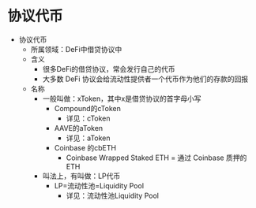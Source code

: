 # 协议代币

* 协议代币 
  * 所属领域：DeFi中借贷协议中 
  * 含义 
    * 很多DeFi的借贷协议，常会发行自己的代币 
    * 大多数 DeFi 协议会给流动性提供者一个代币作为他们的存款的回报 
  * 名称 
    * 一般叫做：xToken，其中x是借贷协议的首字母小写 
      * Compound的cToken 
        * 详见：cToken
      * AAVE的aToken 
        * 详见：aToken
      * Coinbase 的cbETH 
        * Coinbase Wrapped Staked ETH = 通过 Coinbase 质押的 ETH 
    * 叫法上，有叫做：LP代币 
      * LP=流动性池=Liquidity Pool 
        * 详见：流动性池Liquidity Pool
